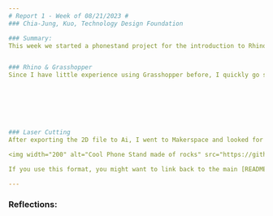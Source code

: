 ```yaml
---
# Report 1 - Week of 08/21/2023 #
### Chia-Jung, Kuo, Technology Design Foundation

### Summary:
This week we started a phonestand project for the introduction to Rhino, Grasshopper, and physical manufacturing. This time I tried laser cutting on my own for the first time and learned a lesson :disappointed_relieved:. It will be elaborated in the following paragraph.


### Rhino & Grasshopper
Since I have little experience using Grasshopper before, I quickly go started with those files. 







### Laser Cutting
After exporting the 2D file to Ai, I went to Makerspace and looked for the material with appropriate thickness which is 6mm. Luckily, I found it in the scrap bin! I operated the laser cutter without second thought, as I thought that everything went good

<img width="200" alt="Cool Phone Stand made of rocks" src="https://github.com/s-almeda/tdf-template-repo/assets/21287693/bc2f1864-af5a-456d-9a71-e1d80d51190c">

If you use this format, you might want to link back to the main [README.md](../README.md) like so!

---
```

### Reflections:
